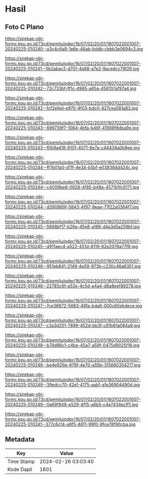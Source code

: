 # Hasil

## Foto C Plano

https://sirekap-obj-formc.kpu.go.id/73cd/pemilu/pdpr/16/07/02/20/01/1607022001007-20240225-010240--a3c4c6a8-1e6e-46ab-bddb-cbbb3e0694c3.jpg

https://sirekap-obj-formc.kpu.go.id/73cd/pemilu/pdpr/16/07/02/20/01/1607022001007-20240225-010241--5b2abac2-d701-4a68-a7e2-9acedcc79f26.jpg

https://sirekap-obj-formc.kpu.go.id/73cd/pemilu/pdpr/16/07/02/20/01/1607022001007-20240225-010242--72c733bf-ff1c-4965-a65a-458107af97a4.jpg

https://sirekap-obj-formc.kpu.go.id/73cd/pemilu/pdpr/16/07/02/20/01/1607022001007-20240225-010242--fcf2efed-e970-4f03-bdc0-427cea581a83.jpg

https://sirekap-obj-formc.kpu.go.id/73cd/pemilu/pdpr/16/07/02/20/01/1607022001007-20240225-010243--699739f7-1064-4bfa-b46f-41998f8dba9e.jpg

https://sirekap-obj-formc.kpu.go.id/73cd/pemilu/pdpr/16/07/02/20/01/1607022001007-20240225-010243--f0b9a418-8101-4071-8e7a-c44434a0b9ee.jpg

https://sirekap-obj-formc.kpu.go.id/73cd/pemilu/pdpr/16/07/02/20/01/1607022001007-20240225-010244--ff7b01a0-d11f-4e34-b5bf-e038384d424c.jpg

https://sirekap-obj-formc.kpu.go.id/73cd/pemilu/pdpr/16/07/02/20/01/1607022001007-20240225-010244--c4009be8-0928-4f85-b48e-4571b1fc6171.jpg

https://sirekap-obj-formc.kpu.go.id/73cd/pemilu/pdpr/16/07/02/20/01/1607022001007-20240225-010244--d390869f-5843-4f97-9eae-71f22a0364f7.jpg

https://sirekap-obj-formc.kpu.go.id/73cd/pemilu/pdpr/16/07/02/20/01/1607022001007-20240225-010245--5868bf17-b26e-45e8-a168-d4a3d5a259bf.jpg

https://sirekap-obj-formc.kpu.go.id/73cd/pemilu/pdpr/16/07/02/20/01/1607022001007-20240225-010245--d911aec4-a522-451d-8119-82e2078a77f8.jpg

https://sirekap-obj-formc.kpu.go.id/73cd/pemilu/pdpr/16/07/02/20/01/1607022001007-20240225-010246--951eb841-2149-4a59-873b-c230c46a6351.jpg

https://sirekap-obj-formc.kpu.go.id/73cd/pemilu/pdpr/16/07/02/20/01/1607022001007-20240225-010246--22785c6f-a52e-4c5d-a4a4-d8a8eef89278.jpg

https://sirekap-obj-formc.kpu.go.id/73cd/pemilu/pdpr/16/07/02/20/01/1607022001007-20240225-010247--7ce36872-5683-48fa-bda8-000c60ebdece.jpg

https://sirekap-obj-formc.kpu.go.id/73cd/pemilu/pdpr/16/07/02/20/01/1607022001007-20240225-010247--c3a3d201-7899-452d-bb3f-c61b61a084a9.jpg

https://sirekap-obj-formc.kpu.go.id/73cd/pemilu/pdpr/16/07/02/20/01/1607022001007-20240225-010248--b74d86c1-c4be-45a7-a59f-0475d9025f16.jpg

https://sirekap-obj-formc.kpu.go.id/73cd/pemilu/pdpr/16/07/02/20/01/1607022001007-20240225-010248--be4e929a-979f-4e70-a55b-315660354217.jpg

https://sirekap-obj-formc.kpu.go.id/73cd/pemilu/pdpr/16/07/02/20/01/1607022001007-20240225-010249--39edcc70-42e1-4175-aab1-a1e36904490d.jpg

https://sirekap-obj-formc.kpu.go.id/73cd/pemilu/pdpr/16/07/02/20/01/1607022001007-20240225-010249--0a69f948-e529-4f15-a6b5-c4e7434ecff1.jpg

https://sirekap-obj-formc.kpu.go.id/73cd/pemilu/pdpr/16/07/02/20/01/1607022001007-20240225-010241--377c6c14-a9f5-4811-99f0-9fce78f90cba.jpg


## Metadata

| Key        | Value               |
| ---------- | ------------------- |
| Time Stamp | 2024-02-26 03:03:40 |
| Kode Dapil | 1601                |



